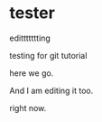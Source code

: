# tester

edittttttting

testing for git tutorial

here we go.

And I am editing it too.

right now.
